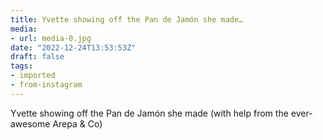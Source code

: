 ```yaml
---
title: Yvette showing off the Pan de Jamón she made…
media:
- url: media-0.jpg
date: "2022-12-24T13:53:53Z"
draft: false
tags:
- imported
- from-instagram
---
```

Yvette showing off the Pan de Jamón she made \(with help from the ever-awesome Arepa & Co)
